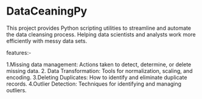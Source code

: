 # DataCeaningPy
This project provides Python scripting utilities to streamline and automate the data cleansing process. Helping data scientists and analysts work more efficiently with messy data sets.

features:-

1.Missing data management: Actions taken to detect, determine, or delete missing data.
2. Data Transformation: Tools for normalization, scaling, and encoding.
3.Deleting Duplicates: How to identify and eliminate duplicate records.
4.Outlier Detection: Techniques for identifying and managing outliers.
